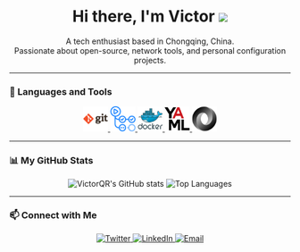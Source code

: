 <div align="center">
  
  <h1>Hi there, I'm Victor <img src="https://media.giphy.com/media/hvRJCLFzcasrR4ia7z/giphy.gif" width="30px"></h1>
  
  <p>
    A tech enthusiast based in Chongqing, China. <br />
    Passionate about open-source, network tools, and personal configuration projects.
  </p>

</div>

---

### 🧰 Languages and Tools

<p align="center">
  <a href="https://git-scm.com/" target="_blank" rel="noreferrer">
    <img src="https://raw.githubusercontent.com/devicons/devicon/master/icons/git/git-original-wordmark.svg" alt="git" width="45" height="45"/>
  </a>
  <a href="https://github.com/features/actions" target="_blank" rel="noreferrer">
    <img src="https://raw.githubusercontent.com/devicons/devicon/master/icons/githubactions/githubactions-original.svg" alt="githubactions" width="45" height="45"/>
  </a>
  <a href="https://www.docker.com/" target="_blank" rel="noreferrer">
    <img src="https://raw.githubusercontent.com/devicons/devicon/master/icons/docker/docker-original-wordmark.svg" alt="docker" width="45" height="45"/>
  </a>
  <a href="https://www.yaml.org/" target="_blank" rel="noreferrer">
    <img src="https://raw.githubusercontent.com/devicons/devicon/master/icons/yaml/yaml-original.svg" alt="yaml" width="45" height="45"/>
  </a>
    <a href="https://www.json.org/json-en.html" target="_blank" rel="noreferrer">
    <img src="https://raw.githubusercontent.com/devicons/devicon/master/icons/json/json-original.svg" alt="json" width="45" height="45"/>
  </a>
</p>

---

### 📊 My GitHub Stats

<p align="center">
  <img src="https://github-readme-stats.vercel.app/api?username=VictorQR&show_icons=true&hide_border=true&theme=tokyonight&count_private=true" alt="VictorQR's GitHub stats" />
  <img src="https://github-readme-stats.vercel.app/api/top-langs/?username=VictorQR&layout=compact&hide_border=true&theme=tokyonight" alt="Top Languages" />
</p>

---

### 📫 Connect with Me

<p align="center">
  <a href="#">
    <img src="https://img.shields.io/badge/-Twitter-1DA1F2?style=for-the-badge&logo=twitter&logoColor=white" alt="Twitter">
  </a>
  <a href="#">
    <img src="https://img.shields.io/badge/-LinkedIn-0A66C2?style=for-the-badge&logo=linkedin&logoColor=white" alt="LinkedIn">
  </a>
  <a href="mailto:#">
    <img src="https://img.shields.io/badge/-Email-D14836?style=for-the-badge&logo=gmail&logoColor=white" alt="Email">
  </a>
</p>
